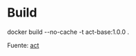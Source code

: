 

# Build
docker build --no-cache -t act-base:1.0.0 .

Fuente: [act](https://github.com/nektos/act)
